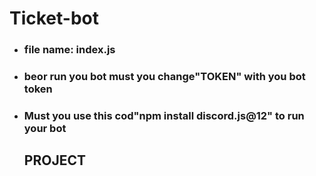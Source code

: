 # Ticket-bot
<html>
  <head>
    <ul>
      <li><h3>file name: index.js</li>
        <li><h3>beor run you bot must you change"TOKEN" with you bot token</h3></li>
        <li><h3>Must you use this cod"npm install discord.js@12" to run your bot</h3></li>
  </head>
        <body>
          <h2>
            PROJECT</h2>
          <style>
            body{
              background-color= gray;
            }
          </style>
        </body>
          </html>
